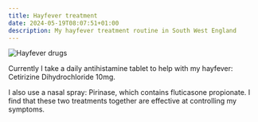 ```yaml
---
title: Hayfever treatment
date: 2024-05-19T08:07:51+01:00
description: My hayfever treatment routine in South West England
---
```


<img src="https://s.natalian.org/2024-05-19/hayfever.jpeg" alt="Hayfever drugs">

Currently I take a daily antihistamine tablet to help with my hayfever:
Cetirizine Dihydrochloride 10mg. 

I also use a nasal spray: Pirinase, which
contains fluticasone propionate. I find that these two treatments together are
effective at controlling my symptoms. 
